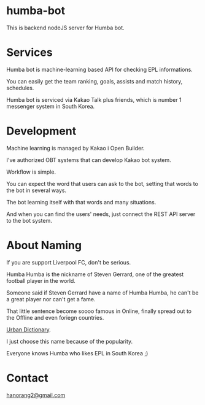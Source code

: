 # humba-bot
This is backend nodeJS server for Humba bot. 

# Services
Humba bot is machine-learning based API for checking EPL informations.

You can easily get the team ranking, goals, assists and match history, schedules.

Humba bot is serviced via Kakao Talk plus friends, which is number 1 messenger system in South Korea.

# Development
Machine learning is managed by Kakao i Open Builder. 

I've authorized OBT systems that can develop Kakao bot system.

Workflow is simple.

You can expect the word that users can ask to the bot, setting that words to the bot in several ways.

The bot learning itself with that words and many situations.

And when you can find the users' needs, just connect the REST API server to the bot system.

# About Naming
If you are support Liverpool FC, don't be serious.

Humba Humba is the nickname of Steven Gerrard, one of the greatest football player in the world.

Someone said if Steven Gerrard have a name of Humba Humba, he can't be a great player nor can't get a fame.

That little sentence become soooo famous in Online, finally spread out to the Offline and even foriegn countries.

[Urban Dictionary](https://www.urbandictionary.com/define.php?term=Humba%20Humba).

I just choose this name because of the popularity.

Everyone knows Humba who likes EPL in South Korea ;)

# Contact
hanorang2@gmail.com

